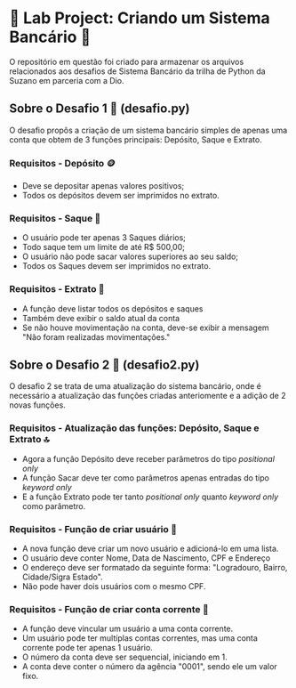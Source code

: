 # 🧪 Lab Project: Criando um Sistema Bancário 🏦
O repositório em questão foi criado para armazenar os arquivos relacionados aos desafios de Sistema Bancário da trilha de Python da Suzano em parceria com a Dio.
## Sobre o Desafio 1 🎯 (desafio.py)
O desafio propôs a criação de um sistema bancário simples de apenas uma conta que obtem de 3 funções principais: Depósito, Saque e Extrato.
### Requisitos - Depósito 🪙
- Deve se depositar apenas valores positivos;
- Todos os depósitos devem ser imprimidos no extrato.
### Requisitos - Saque 💸
- O usuário pode ter apenas 3 Saques diários;
- Todo saque tem um limite de até R$ 500,00;
- O usuário não pode sacar valores superiores ao seu saldo;
- Todos os Saques devem ser imprimidos no extrato.
### Requisitos - Extrato 🧾
- A função deve listar todos os depósitos e saques
- Também deve exibir o saldo atual da conta
- Se não houve movimentação na conta, deve-se exibir a mensagem "Não foram realizadas movimentações."


## Sobre o Desafio 2 🎯 (desafio2.py)
O desafio 2 se trata de uma atualização do sistema bancário, onde é necessário a atualização das funções criadas anteriomente e a adição de 2 novas funções.
### Requisitos - Atualização das funções: Depósito, Saque e Extrato 🔝
- Agora a função Depósito deve receber parâmetros do tipo *positional only*
- A função Sacar deve ter como parâmetros apenas entradas do tipo *keyword only*
- E a função Extrato pode ter tanto *positional only* quanto *keyword only* como parâmetro.
### Requisitos - Função de criar usuário 👤
- A nova função deve criar um novo usuário e adicioná-lo em uma lista.
- O usuário deve conter Nome, Data de Nascimento, CPF e Endereço
- O endereço deve ser formatado da seguinte forma: "Logradouro, Bairro, Cidade/Sigra Estado".
- Não pode haver dois usuários com o mesmo CPF.
### Requisitos - Função de criar conta corrente 📩
- A função deve vincular um usuário a uma conta corrente.
- Um usuário pode ter multíplas contas correntes, mas uma conta corrente pode ter apenas 1 usuário.
- O número da conta deve ser sequencial, iniciando em 1.
- A conta deve conter o número da agência "0001", sendo ele um valor fixo.